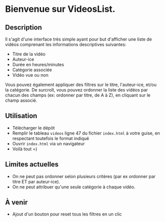 # Bienvenue sur VideosList.

## Description

Il s'agit d'une interface très simple ayant pour but d'afficher une liste de vidéos comprenant les informations descriptives suivantes:
- Titre de la vidéo
- Auteur-ice
- Durée en heures/minutes
- Catégorie associée
- Vidéo vue ou non

Vous pouvez également appliquer des filtres sur le titre, l'auteur-ice, et/ou la catégorie.
De surcroît, vous pouvez ordonner la liste des vidéos par chacun des champs (ex: ordonner par titre, de A à Z), en cliquant sur le champ associé.

## Utilisation

- Télécharger le dépôt
- Remplir le tableau `videos` ligne 47 du fichier `index.html` à votre guise, en respectant toutefois le format indiqué
- Ouvrir `index.html` via un navigateur
- Voilà tout =)

## Limites actuelles

- On ne peut pas ordonner selon plusieurs critères (par ex ordonner par titre ET par auteur-ice).
- On ne peut attribuer qu'une seule catégorie à chaque vidéo.

## À venir

- Ajout d'un bouton pour reset tous les filtres en un clic
